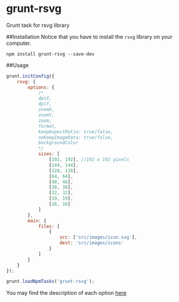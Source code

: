 # grunt-rsvg
Grunt task for rsvg library

##Installation
Notice that you have to install the `rsvg` library on your computer.

````
npm install grunt-rsvg --save-dev
````

##Usage
````js
grunt.initConfig({
    rsvg: {
        options: {
            /*
            dpiX,
            dpiY,
            zoomX,
            zoomY,
            zoom,
            format,
            keepAspectRatio: true/false,
            noKeepImageData: true/false,
            backgroundColor
            */
            sizes: [
                [192, 192], //192 x 192 pixels
                [144, 144],
                [128, 128],
                [64, 64],
                [48, 48],
                [38, 38],
                [32, 32],
                [19, 19],
                [16, 16]
            ]
        },
        main: {
            files: [
                {
                    src: ['src/images/icon.svg'],
                    dest: 'src/images/icons'
                }
            ]
        }
    }
});

grunt.loadNpmTasks('grunt-rsvg');

````
You may find the description of each option [here](http://manpages.ubuntu.com/manpages/precise/man1/rsvg-convert.1.html)
